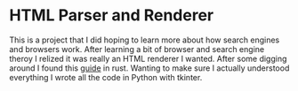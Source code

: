 # HTML Parser and Renderer

This is a project that I did hoping to learn more about how search engines and browsers work. After learning a bit of browser and search engine theroy I relized it was really an HTML renderer I wanted. After some digging around I found this [guide](https://limpet.net/mbrubeck/2014/08/08/toy-layout-engine-1.html) in rust. Wanting to make sure I actually understood everything I wrote all the code in Python with tkinter.

